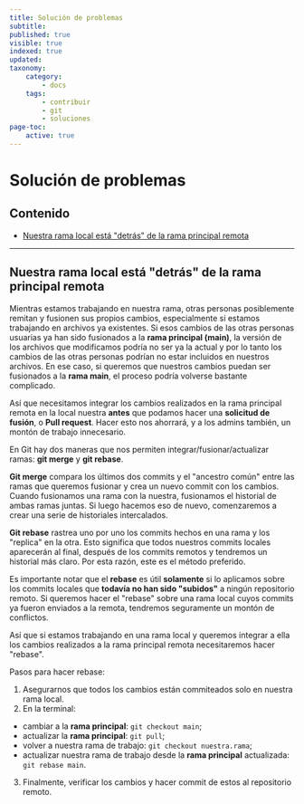 ```yaml
---
title: Solución de problemas
subtitle:
published: true
visible: true
indexed: true
updated:
taxonomy:
    category:
        - docs
    tags:
        - contribuir
        - git
        - soluciones
page-toc:
    active: true
---
```


# Solución de problemas
<a name="detrás"></a>
## Contenido
- [Nuestra rama local está "detrás" de la rama principal remota](#detrás)

---

<a name="detrás"></a>
## Nuestra rama local está "detrás" de la rama principal remota
Mientras estamos trabajando en nuestra rama, otras personas posiblemente remitan y fusionen sus propios cambios, especialmente si estamos trabajando en archivos ya existentes. Si esos cambios de las otras personas usuarias ya han sido fusionados a la **rama principal (main)**, la versión de los archivos que modificamos podría no ser ya la actual y por lo tanto los cambios de las otras personas podrían no estar incluidos en nuestros archivos. En ese caso, si queremos que nuestros cambios puedan ser fusionados a la **rama main**, el proceso podría volverse bastante complicado.

Así que necesitamos integrar los cambios realizados en la rama principal remota en la local nuestra **antes** que podamos hacer una **solicitud de fusión**, o **Pull request**. Hacer esto nos ahorrará, y a los admins también, un montón de trabajo innecesario.

En Git hay dos maneras que nos permiten integrar/fusionar/actualizar ramas: **git merge** y **git rebase**.

**Git merge** compara los últimos dos commits y el "ancestro común" entre las ramas que queremos fusionar y crea un nuevo commit con los cambios. Cuando fusionamos una rama con la nuestra, fusionamos el historial de ambas ramas juntas. Si luego hacemos eso de nuevo, comenzaremos a crear una serie de historiales intercalados.

**Git rebase** rastrea uno por uno los commits hechos en una rama y los "replica" en la otra. Esto significa que todos nuestros commits locales aparecerán al final, después de los commits remotos y tendremos un historial más claro. Por esta razón, este es el método preferido.

Es importante notar que el **rebase** es útil **solamente** si lo aplicamos sobre los commits locales que **todavía no han sido "subidos"** a ningún repositorio remoto. Si queremos hacer el "rebase" sobre una rama local cuyos commits ya fueron enviados a la remota, tendremos seguramente un montón de conflictos.

Así que si estamos trabajando en una rama local y queremos integrar a ella los cambios realizados a la rama principal remota necesitaremos hacer "rebase".

Pasos para hacer rebase:
1. Asegurarnos que todos los cambios están commiteados solo en nuestra rama local.
2. En la terminal:
 - cambiar a la **rama principal**: `git checkout main`;
 - actualizar la **rama principal**: `git pull`;
 - volver a nuestra rama de trabajo: `git checkout nuestra.rama`;
 - actualizar nuestra rama de trabajo desde la **rama principal** actualizada: `git rebase main`.
3. Finalmente, verificar los cambios y hacer commit de estos al repositorio remoto.
